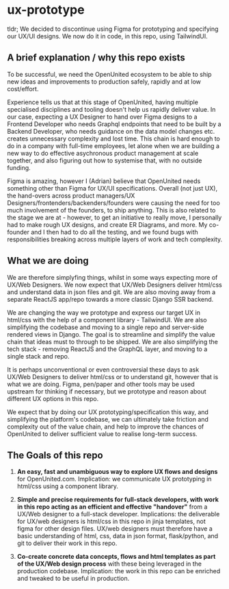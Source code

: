 # ux-prototype

tldr; We decided to discontinue using Figma for prototyping and specifying our UX/UI designs. We now do it in code, in this repo, using TailwindUI.

## A brief explanation / why this repo exists

To be successful, we need the OpenUnited ecosystem to be able to ship new ideas and improvements to production safely, rapidly and at low cost/effort. 

Experience tells us that at this stage of OpenUnited, having multiple specialised disciplines and tooling doesn't help us rapidly deliver value. In our case, expecting a UX Designer to hand over Figma designs to a Frontend Developer who needs Graphql endpoints that need to be built by a Backend Developer, who needs guidance on the data model changes etc. creates unnecessary complexity and lost time. This chain is hard enough to do in a company with full-time employees, let alone when we are building a new way to do effective asychronous product management at scale together, and also figuring out how to systemise that, with no outside funding.

Figma is amazing, however I (Adrian) believe that OpenUnited needs something other than Figma for UX/UI specifications. Overall (not just UX), the hand-overs across product managers/UX Designers/frontenders/backenders/founders were causing the need for too much involvement of the founders, to ship anything. This is also related to the stage we are at - however, to get an initiative to really move, I personally had to make rough UX designs, and create ER Diagrams, and more. My co-founder and I then had to do all the testing, and we found bugs with responsibilities breaking across multiple layers of work and tech complexity.

## What we are doing

We are therefore simplyfing things, whilst in some ways expecting more of UX/Web Designers. We now expect that UX/Web Designers deliver html/css and understand data in json files and git. We are also moving away from a separate ReactJS app/repo towards a more classic Django SSR backend.

We are changing the way we prototype and express our target UX in html/css with the help of a component library - TailwindUI.  We are also simplifying the codebase and moving to a single repo and server-side rendered views in Django. The goal is to streamline and simplify the value chain that ideas must to through to be shipped. We are also simplifying the tech stack - removing ReactJS and the GraphQL layer, and moving to a single stack and repo.

It is perhaps unconventional or even controversial these days to ask UX/Web Designers to deliver html/css or to understand git, however that is what we are doing. Figma, pen/paper and other tools may be used upstream for thinking if necessary, but we prototype and reason about different UX options in this repo.

We expect that by doing our UX prototyping/specification this way, and simplifying the platform's codebase, we can ultimately take friction and complexity out of the value chain, and help to improve the chances of OpenUnited to deliver sufficient value to realise long-term success.

## The Goals of this repo

1) **An easy, fast and unambiguous way to explore UX flows and designs** for OpenUnited.com. Implication: we communicate UX prototyping in html/css using a component library. 

2) **Simple and precise requirements for full-stack developers, with work in this repo acting as an efficient and effective "handover"** from a UX/Web designer to a full-stack developer. Implications: the deliverable for UX/web designers is html/css in this repo in jinja templates, not figma for other design files. UX/web designers must therefore have a basic understanding of html, css, data in json format, flask/python, and git to deliver their work in this repo.
     
3) **Co-create concrete data concepts, flows and html templates as part of the UX/Web design process** with these being leveraged in the production codebase. Implication: the work in this repo can be enriched and tweaked to be useful in production.
